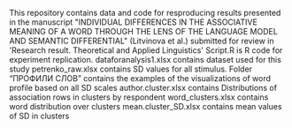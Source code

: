 This repository contains data and code for resproducing results presented in the manuscript "INDIVIDUAL DIFFERENCES IN THE ASSOCIATIVE MEANING OF A WORD THROUGH THE LENS OF THE LANGUAGE MODEL AND SEMANTIC DIFFERENTIAL" (Litvinova et al.) submitted for  review in 'Research result. Theoretical and Applied Linguistics'
Script.R is R code for experiment replication.
dataforanalysis1.xlsx contains dataset used for this study 
petrenko_raw.xlsx contains SD values for all stimulus. 
Folder “ПРОФИЛИ СЛОВ” contains the examples of the visualizations of word profile based on all SD scales 
author.cluster.xlsx contains Distributions of association rows in clusters by respondent
word_clusters.xlsx contains word distribution over clusters
mean.cluster_SD.xlsx contains mean values of SD in clusters 

